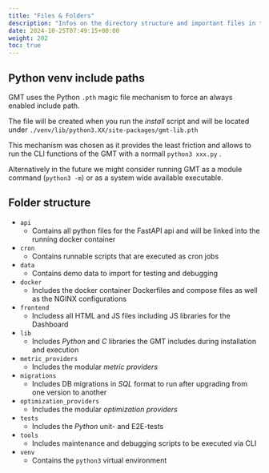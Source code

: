 ```yaml
---
title: "Files & Folders"
description: "Infos on the directory structure and important files in the GMT"
date: 2024-10-25T07:49:15+00:00
weight: 202
toc: true
---
```



## Python venv include paths

GMT uses the Python `.pth` magic file mechanism to force an always enabled include path.

The file will be created when you run the *install* script and will be located under `./venv/lib/python3.XX/site-packages/gmt-lib.pth`

This mechanism was chosen as it provides the least friction and allows to run the CLI functions of the GMT with a normall `python3 xxx.py` .

Alternatively in the future we might consider running GMT as a module command (`python3 -m`) or as a system wide available executable.

## Folder structure

- `api`
    - Contains all python files for the FastAPI api and will be linked into the running docker container
- `cron`
    - Contains runnable scripts that are executed as cron jobs 
- `data`
    - Contains demo data to import for testing and debugging
- `docker`
    - Includes the docker container Dockerfiles and compose files as well as the NGINX configurations
- `frontend`
    - Includess all HTML and JS files including JS libraries for the Dashboard
- `lib`
    - Includes *Python* and *C* libraries the GMT includes during installation and execution
- `metric_providers`
    - Includes the modular *metric providers*
- `migrations`
    - Includes DB migrations in *SQL* format to run after upgrading from one version to another
- `optimization_providers`
    - Includes the modular *optimization providers*
- `tests`
    - Includes the *Python* unit- and E2E-tests
- `tools`
    - Includes maintenance and debugging scripts to be executed via CLI
- `venv`
    - Contains the `python3` virtual environment